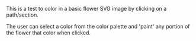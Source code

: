 This is a test to color in a basic flower SVG image by clicking on a path/section. 

The user can select a color from the color palette and 'paint' any portion of the flower that color when clicked.

